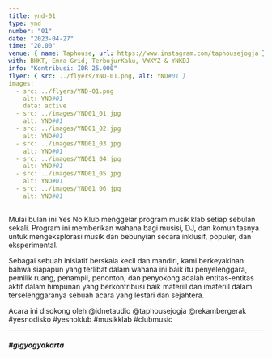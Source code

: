 ```yaml
---
title: ynd-01
type: ynd
number: "01"
date: "2023-04-27"
time: "20.00"
venue: { name: Taphouse, url: https://www.instagram.com/taphousejogja }
with: BHKT, Emra Grid, TerbujurKaku, VWXYZ & YNKDJ
info: "Kontribusi: IDR 25.000"
flyer: { src: ../flyers/YND-01.png, alt: YND#01 }
images:
  - src: ../flyers/YND-01.png
    alt: YND#01
    data: active
  - src: ../images/YND01_01.jpg
    alt: YND#01
  - src: ../images/YND01_02.jpg
    alt: YND#01
  - src: ../images/YND01_03.jpg
    alt: YND#01
  - src: ../images/YND01_04.jpg
    alt: YND#01
  - src: ../images/YND01_05.jpg
    alt: YND#01
  - src: ../images/YND01_06.jpg
    alt: YND#01
---
```


Mulai bulan ini Yes No Klub menggelar program musik klab setiap sebulan sekali. Program ini memberikan wahana bagi musisi, DJ, dan komunitasnya untuk mengeksplorasi musik dan bebunyian secara inklusif, populer, dan eksperimental.

Sebagai sebuah inisiatif berskala kecil dan mandiri, kami berkeyakinan bahwa siapapun yang terlibat dalam wahana ini baik itu penyelenggara, pemilik ruang, penampil, penonton, dan penyokong adalah entitas-entitas aktif dalam himpunan yang berkontribusi baik materiil dan imateriil dalam terselenggaranya sebuah acara yang lestari dan sejahtera.

Acara ini disokong oleh @idnetaudio @taphousejogja @rekambergerak #yesnodisko #yesnoklub #musikklab #clubmusic

<hr />

##### #gigyogyakarta
